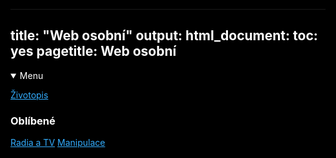 <html>
<head>
<base target="_blank">
<title>Multimedia</title>
</head>
<body>
<meta charset=(UTF-8(>
<meta name=(viewport( content=(width=device-width, initial-scale=1">
<style>
html {color: white;background-color:black;text-align: left;} 
a:link { color: #33adff;}
a:visited {color: #ff9933;}
a:hover {  color: #ffff1a;}
a:active {  color: #33ff33;}
</style>


---
title: "Web osobní"
output:
  html_document:
    toc: yes
pagetitle: Web osobní
---
<details open>
<summary>Menu</summary>

[Životopis](https://rawcdn.githack.com/bedjan/openbox/1e18f370bde7d2c1d97d026a2b5ca2264d2f5fe3/zivotopis.html)


</details> 



### Oblíbené

[Radia a TV](http://janbednar.sweb.cz/mm.php)
[Manipulace](https://rawcdn.githack.com/bedjan/openbox/beccfd4073ab46ced2dcc9e6284bfb0c4ef9eb07/manipulace.html)

